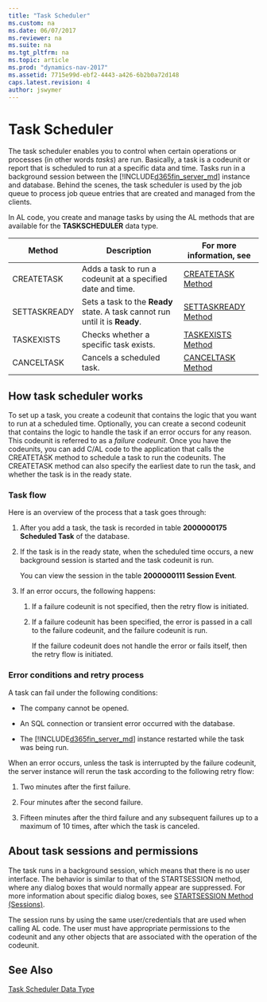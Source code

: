 ```yaml
---
title: "Task Scheduler"
ms.custom: na
ms.date: 06/07/2017
ms.reviewer: na
ms.suite: na
ms.tgt_pltfrm: na
ms.topic: article
ms.prod: "dynamics-nav-2017"
ms.assetid: 7715e99d-ebf2-4443-a426-6b2b0a72d148
caps.latest.revision: 4
author: jswymer
---
```

# Task Scheduler
The task scheduler enables you to control when certain operations or processes (in other words *tasks*) are run. Basically, a task is a codeunit or report that is scheduled to run at a specific data and time. Tasks run in a background session between the [!INCLUDE[d365fin_server_md](includes/d365fin_server_md.md)] instance and database. Behind the scenes, the task scheduler is used by the job queue to process job queue entries that are created and managed from the clients.  

In AL code, you create and manage tasks by using the AL methods that are available for the **TASKSCHEDULER** data type.  

|Method|Description|For more information, see|  
|--------------|-----------------|-------------------------------|  
|CREATETASK|Adds a task to run a codeunit at a specified date and time.|[CREATETASK Method](methods/devenv-CREATETASK-Method.md)|  
|SETTASKREADY|Sets a task to the **Ready** state. A task cannot run until it is **Ready**.|[SETTASKREADY Method](methods/devenv-SETTASKREADY-Method.md)|  
|TASKEXISTS|Checks whether a specific task exists.|[TASKEXISTS Method](methods/devenv-TASKEXISTS-Method.md)|  
|CANCELTASK|Cancels a scheduled task.|[CANCELTASK Method](methods/devenv-CANCELTASK-Method.md)|  

## How task scheduler works  
To set up a task, you create a codeunit that contains the logic that you want to run at a scheduled time. Optionally, you can create a second codeunit that contains the logic to handle the task if an error occurs for any reason. This codeunit is referred to as a *failure codeunit*. Once you have the codeunits, you can add C/AL code to the application that calls the CREATETASK method to schedule a task to run the codeunits. The CREATETASK method can also specify the earliest date to run the task, and whether the task is in the ready state.  

### Task flow  
 Here is an overview of the process that a task goes through:  

1.  After you add a task, the task is recorded in table **2000000175 Scheduled Task** of the database.  

2.  If the task is in the ready state, when the scheduled time occurs, a new background session is started and the task codeunit is run.  

     You can view the session in the table **2000000111 Session Event**.  

3.  If an error occurs, the following happens:  

    1.  If a failure codeunit is not specified, then the retry flow is initiated.  

    2.  If a failure codeunit has been specified, the error is passed in a call to the failure codeunit, and the failure codeunit is run.  

         If the failure codeunit does not handle the error or fails itself, then the retry flow is initiated.  

### Error conditions and retry process  
 A task can fail under the following conditions:  

-   The company cannot be opened.  

-   An SQL connection or transient error occurred with the database.  

-   The [!INCLUDE[d365fin_server_md](includes/d365fin_server_md.md)] instance restarted while the task was being run.  

<!--NAV You can view these errors in the event log of the computer that is running the [!INCLUDE[d365fin_server_md](includes/d365fin_server_md.md)] instance. For more information, see [Monitoring Microsoft Dynamics NAV Server Events in the Windows Event Log](Monitoring-Microsoft-Dynamics-NAV-Server-Events-in-the-Windows-Event-Log.md). --> 

When an error occurs, unless the task is interrupted by the failure codeunit, the server instance will rerun the task according to the following retry flow:  

1.  Two minutes after the first failure.  

2.  Four minutes after the second failure.  

3.  Fifteen minutes after the third failure and any subsequent failures up to a maximum of 10 times, after which the task is canceled.  

## About task sessions and permissions  
 The task runs in a background session, which means that there is no user interface. The behavior is similar to that of the STARTSESSION method, where any dialog boxes that would normally appear are suppressed. For more information about specific dialog boxes, see [STARTSESSION Method (Sessions)](methods/devenv-STARTSESSION-Method-Sessions.md).  

 The session runs by using the same user/credentials that are used when calling AL code. The user must have appropriate permissions to the codeunit and any other objects that are associated with the operation of the codeunit.

## See Also
[Task Scheduler Data Type](datatypes/devenv-taskscheduler-data-type.md)  